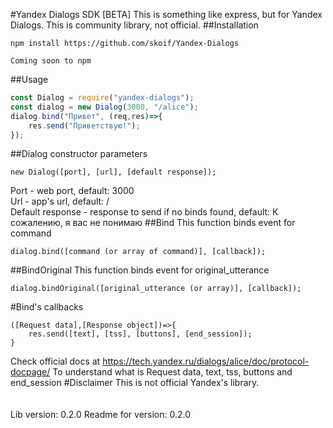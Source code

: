 #Yandex Dialogs SDK [BETA]
This is something like express, but for Yandex Dialogs.
This is community library, not official.
##Installation
```
npm install https://github.com/skoif/Yandex-Dialogs
```
```
Coming soon to npm
```
##Usage
```javascript
const Dialog = require("yandex-dialogs");
const dialog = new Dialog(3000, "/alice");
dialog.bind("Привет", (req,res)=>{
    res.send("Приветствую!");
});
```
##Dialog constructor parameters
```
new Dialog([port], [url], [default response]);
```
Port - web port, default: 3000\
Url - app's url, default: /\
Default response - response to send if no binds found, default: К сожалению, я вас не понимаю
##Bind
This function binds event for command
```
dialog.bind([command (or array of command)], [callback]);
```
##BindOriginal
This function binds event for original_utterance
```
dialog.bindOriginal([original_utterance (or array)], [callback]);
```
#Bind's callbacks
```
([Request data],[Response object])=>{
    res.send([text], [tss], [buttons], [end_session]);
}
```
Check official docs at https://tech.yandex.ru/dialogs/alice/doc/protocol-docpage/ To understand what is Request data, text, tss, buttons and end_session
#Disclaimer
This is not official Yandex's library.
<br><br><br>
Lib version: 0.2.0
Readme for version: 0.2.0